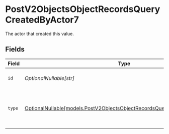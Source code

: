 # PostV2ObjectsObjectRecordsQueryCreatedByActor7

The actor that created this value.


## Fields

| Field                                                                                                                                          | Type                                                                                                                                           | Required                                                                                                                                       | Description                                                                                                                                    |
| ---------------------------------------------------------------------------------------------------------------------------------------------- | ---------------------------------------------------------------------------------------------------------------------------------------------- | ---------------------------------------------------------------------------------------------------------------------------------------------- | ---------------------------------------------------------------------------------------------------------------------------------------------- |
| `id`                                                                                                                                           | *OptionalNullable[str]*                                                                                                                        | :heavy_minus_sign:                                                                                                                             | An ID to identify the actor.                                                                                                                   |
| `type`                                                                                                                                         | [OptionalNullable[models.PostV2ObjectsObjectRecordsQueryCreatedByActorType7]](../models/postv2objectsobjectrecordsquerycreatedbyactortype7.md) | :heavy_minus_sign:                                                                                                                             | The type of actor. [Read more information on actor types here](/docs/actors).                                                                  |